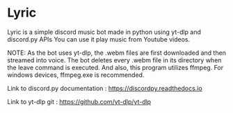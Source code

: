 # Lyric

Lyric is a simple discord music bot made in python using yt-dlp and discord.py APIs
You can use it play music from Youtube videos.

NOTE: As the bot uses yt-dlp, the .webm files are first downloaded and then streamed into voice. The bot deletes every .webm file in its directory when the leave command is executed. 
And also, this program utilizes ffmpeg. For windows devices, ffmpeg.exe is recommended.


Link to discord.py documentation : https://discordpy.readthedocs.io

Link to yt-dlp git : https://github.com/yt-dlp/yt-dlp
